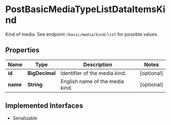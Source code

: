 

# PostBasicMediaTypeListDataItemsKind

Kind of media. See endpoint `/basic/media/kind/list` for possible values.

## Properties

Name | Type | Description | Notes
------------ | ------------- | ------------- | -------------
**id** | **BigDecimal** | Identifier of the media kind. |  [optional]
**name** | **String** | English name of the media kind. |  [optional]


## Implemented Interfaces

* Serializable


